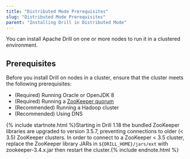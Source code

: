 ```yaml
---
title: "Distributed Mode Prerequisites"
slug: "Distributed Mode Prerequisites"
parent: "Installing Drill in Distributed Mode"
---
```

You can install Apache Drill on one or more nodes to run it in a clustered environment.

## Prerequisites

Before you install Drill on nodes in a cluster, ensure that the cluster meets the following prerequisites:

  * (Required) Running Oracle or OpenJDK 8
  * (Required) Running a [ZooKeeper quorum](https://zookeeper.apache.org/doc/r3.1.2/zookeeperStarted.html#sc_RunningReplicatedZooKeeper)
  * (Recommended) Running a Hadoop cluster
  * (Recommended) Using DNS

{% include startnote.html %}Starting in Drill 1.18 the bundled ZooKeeper libraries are upgraded to version 3.5.7, preventing connections to older (< 3.5) ZooKeeper clusters.  In order to connect to a ZooKeeper < 3.5 cluster, replace the ZooKeeper library JARs in `${DRILL_HOME}/jars/ext` with zookeeper-3.4.x.jar then restart the cluster.{% include endnote.html %}
